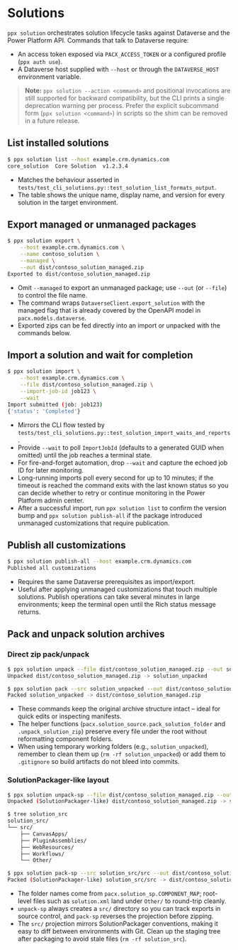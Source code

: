 # Solutions

`ppx solution` orchestrates solution lifecycle tasks against Dataverse and the
Power Platform API. Commands that talk to Dataverse require:

* An access token exposed via `PACX_ACCESS_TOKEN` or a configured profile (`ppx auth use`).
* A Dataverse host supplied with `--host` or through the `DATAVERSE_HOST` environment variable.

> **Note:** `ppx solution --action <command>` and positional invocations are
> still supported for backward compatibility, but the CLI prints a single deprecation
> warning per process. Prefer the explicit subcommand form (`ppx solution <command>`) in
> scripts so the shim can be removed in a future release.

## List installed solutions

```bash
$ ppx solution list --host example.crm.dynamics.com
core_solution  Core Solution  v1.2.3.4
```

* Matches the behaviour asserted in `tests/test_cli_solutions.py::test_solution_list_formats_output`.
* The table shows the unique name, display name, and version for every solution in the
  target environment.

## Export managed or unmanaged packages

```bash
$ ppx solution export \
    --host example.crm.dynamics.com \
    --name contoso_solution \
    --managed \
    --out dist/contoso_solution_managed.zip
Exported to dist/contoso_solution_managed.zip
```

* Omit `--managed` to export an unmanaged package; use `--out` (or `--file`) to control the file name.
* The command wraps `DataverseClient.export_solution` with the managed flag that is already
  covered by the OpenAPI model in `pacx.models.dataverse`.
* Exported zips can be fed directly into an import or unpacked with the commands below.

## Import a solution and wait for completion

```bash
$ ppx solution import \
    --host example.crm.dynamics.com \
    --file dist/contoso_solution_managed.zip \
    --import-job-id job123 \
    --wait
Import submitted (job: job123)
{'status': 'Completed'}
```

* Mirrors the CLI flow tested by `tests/test_cli_solutions.py::test_solution_import_waits_and_reports`.
* Provide `--wait` to poll `ImportJobId` (defaults to a generated GUID when omitted) until the job
  reaches a terminal state.
* For fire-and-forget automation, drop `--wait` and capture the echoed job ID for later monitoring.
* Long-running imports poll every second for up to 10 minutes; if the timeout is reached the command exits with the last known
  status so you can decide whether to retry or continue monitoring in the Power Platform admin center.
* After a successful import, run `ppx solution list` to confirm the version bump and `ppx solution publish-all` if the package
  introduced unmanaged customizations that require publication.

## Publish all customizations

```bash
$ ppx solution publish-all --host example.crm.dynamics.com
Published all customizations
```

* Requires the same Dataverse prerequisites as import/export.
* Useful after applying unmanaged customizations that touch multiple solutions. Publish operations can take several minutes in
  large environments; keep the terminal open until the Rich status message returns.

## Pack and unpack solution archives

### Direct zip pack/unpack

```bash
$ ppx solution unpack --file dist/contoso_solution_managed.zip --out solution_unpacked
Unpacked dist/contoso_solution_managed.zip -> solution_unpacked

$ ppx solution pack --src solution_unpacked --out dist/contoso_solution_managed.zip
Packed solution_unpacked -> dist/contoso_solution_managed.zip
```

* These commands keep the original archive structure intact – ideal for quick edits or inspecting manifests.
* The helper functions (`pacx.solution_source.pack_solution_folder` and `.unpack_solution_zip`) preserve every file under
  the root without reformatting component folders.
* When using temporary working folders (e.g., `solution_unpacked`), remember to clean them up (`rm -rf solution_unpacked`) or
  add them to `.gitignore` so build artifacts do not bleed into commits.

### SolutionPackager-like layout

```bash
$ ppx solution unpack-sp --file dist/contoso_solution_managed.zip --out solution_src
Unpacked (SolutionPackager-like) dist/contoso_solution_managed.zip -> solution_src

$ tree solution_src
solution_src/
└── src/
    ├── CanvasApps/
    ├── PluginAssemblies/
    ├── WebResources/
    ├── Workflows/
    └── Other/

$ ppx solution pack-sp --src solution_src/src --out dist/contoso_solution_managed.zip
Packed (SolutionPackager-like) solution_src/src -> dist/contoso_solution_managed.zip
```

* The folder names come from `pacx.solution_sp.COMPONENT_MAP`; root-level files such as `solution.xml`
  land under `Other/` to round-trip cleanly.
* `unpack-sp` always creates a `src/` directory so you can track exports in source control, and `pack-sp`
  reverses the projection before zipping.
* The `src/` projection mirrors SolutionPackager conventions, making it easy to diff between environments with Git. Clean up
  the staging tree after packaging to avoid stale files (`rm -rf solution_src`).

